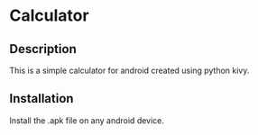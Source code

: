 # Calculator

## Description
This is a simple calculator for android created using python kivy.

## Installation
Install the .apk file on any android device.